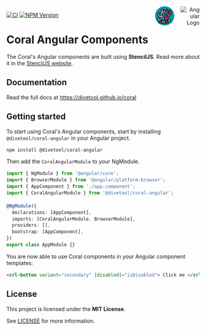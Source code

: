 <div align="right">
    <img src="https://angular.io/assets/images/logos/angular/angular.svg" alt="Angular Logo" itemprop="image" width="50" align="right">
    <img src="https://github.com/divetool/coral/raw/main/docs/coral-logo.png" alt="Coral logo" title="Coral" width="50" align="right" style="margin-right: 1rem;"/>
</div>

[![CI](https://github.com/divetool/coral/actions/workflows/ci.yml/badge.svg)](https://github.com/divetool/coral/actions/workflows/ci.yml)
[![NPM Version](https://img.shields.io/npm/v/@divetool/coral-angular?color=green&label=%40divetool%2Fcoral-angular&logo=npm)](https://www.npmjs.com/@divetool/coral-angular)

# Coral Angular Components

The Coral's Angular components are built using **StencilJS**. Read more about it in the [StencilJS website](https://stenciljs.com/).

## Documentation

Read the full docs at https://divetool.github.io/coral

## Getting started

To start using Coral's Angular components, start by installing `@divetool/coral-angular` in your Angular project.

```bash
npm install @divetool/coral-angular
```

Then add the `CoralAngularModule` to your NgModule.

```typescript
import { NgModule } from '@angular/core';
import { BrowserModule } from '@angular/platform-browser';
import { AppComponent } from './app.component';
import { CoralAngularModule } from '@divetool/coral-angular';

@NgModule({
  declarations: [AppComponent],
  imports: [CoralAngularModule, BrowserModule],
  providers: [],
  bootstrap: [AppComponent],
})
export class AppModule {}
```

You are now able to use Coral components in your Angular component templates:

```html
<crl-button variant="secondary" [disabled]="isDisabled"> Click me </crl-button>
```

## License

This project is licensed under the **MIT License**.

See [LICENSE](https://github.com/divetool/coral/blob/main/LICENSE) for more information.
